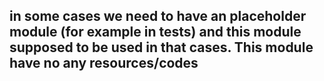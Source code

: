 ## in some cases we need to have an placeholder module (for example in tests) and this module supposed to be used in that cases. This module have no any resources/codes 